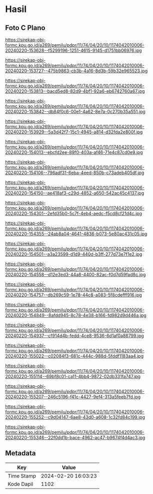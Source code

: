 # Hasil

## Foto C Plano

https://sirekap-obj-formc.kpu.go.id/a269/pemilu/pdpr/11/74/04/20/10/1174042010006-20240220-153628--f5299196-1251-4615-9145-d1751bb06976.jpg

https://sirekap-obj-formc.kpu.go.id/a269/pemilu/pdpr/11/74/04/20/10/1174042010006-20240220-153727--475b9863-cb3b-4a16-8d3b-59b32e965523.jpg

https://sirekap-obj-formc.kpu.go.id/a269/pemilu/pdpr/11/74/04/20/10/1174042010006-20240220-153813--bacd5ed8-82d9-4bf1-92a6-eb6742760a67.jpg

https://sirekap-obj-formc.kpu.go.id/a269/pemilu/pdpr/11/74/04/20/10/1174042010006-20240220-153842--db84f0c6-00e1-4a62-8e7a-0c270b35a551.jpg

https://sirekap-obj-formc.kpu.go.id/a269/pemilu/pdpr/11/74/04/20/10/1174042010006-20240220-153929--5a3d42f7-15c1-4945-a814-d32fda2e800f.jpg

https://sirekap-obj-formc.kpu.go.id/a269/pemilu/pdpr/11/74/04/20/10/1174042010006-20240220-154013--ebcfd2ee-89f0-403a-af46-71e4c87cd0e9.jpg

https://sirekap-obj-formc.kpu.go.id/a269/pemilu/pdpr/11/74/04/20/10/1174042010006-20240220-154106--796adf31-6eba-4eed-850b-c73adeb405df.jpg

https://sirekap-obj-formc.kpu.go.id/a269/pemilu/pdpr/11/74/04/20/10/1174042010006-20240220-154150--ae418af3-c29d-4852-a650-542ac45c4137.jpg

https://sirekap-obj-formc.kpu.go.id/a269/pemilu/pdpr/11/74/04/20/10/1174042010006-20240220-154301--2efd35b0-5c7f-4eb4-aedc-f5cd8cf21d4c.jpg

https://sirekap-obj-formc.kpu.go.id/a269/pemilu/pdpr/11/74/04/20/10/1174042010006-20240220-154355--24ab8a04-4641-4836-b073-5e80ac431c05.jpg

https://sirekap-obj-formc.kpu.go.id/a269/pemilu/pdpr/11/74/04/20/10/1174042010006-20240220-154501--a3a23599-d1d9-440d-b3ff-277d73e7f1e2.jpg

https://sirekap-obj-formc.kpu.go.id/a269/pemilu/pdpr/11/74/04/20/10/1174042010006-20240220-154558--d12e3ed3-44a8-4400-82ac-f0d7d59fad8c.jpg

https://sirekap-obj-formc.kpu.go.id/a269/pemilu/pdpr/11/74/04/20/10/1174042010006-20240220-154757--db269c59-1e78-44c8-a083-5f8cdefff916.jpg

https://sirekap-obj-formc.kpu.go.id/a269/pemilu/pdpr/11/74/04/20/10/1174042010006-20240220-154849--8afdd945-8c78-4e38-b166-fd982d9d446a.jpg

https://sirekap-obj-formc.kpu.go.id/a269/pemilu/pdpr/11/74/04/20/10/1174042010006-20240220-154937--cf914d4b-fedd-4ce8-9536-6d1af0a86799.jpg

https://sirekap-obj-formc.kpu.go.id/a269/pemilu/pdpr/11/74/04/20/10/1174042010006-20240220-155022--c02084f3-681c-444c-988d-5fddf1183aa4.jpg

https://sirekap-obj-formc.kpu.go.id/a269/pemilu/pdpr/11/74/04/20/10/1174042010006-20240220-155114--69bf8c01-ca11-4bb4-9872-02db331fa747.jpg

https://sirekap-obj-formc.kpu.go.id/a269/pemilu/pdpr/11/74/04/20/10/1174042010006-20240220-155207--246c5196-f41c-4427-9ef4-313a5feeb7fd.jpg

https://sirekap-obj-formc.kpu.go.id/a269/pemilu/pdpr/11/74/04/20/10/1174042010006-20240220-155252--c9d04147-6ae8-43d0-a608-1c32fd84c199.jpg

https://sirekap-obj-formc.kpu.go.id/a269/pemilu/pdpr/11/74/04/20/10/1174042010006-20240220-155346--22f0dd1b-bace-4962-ac47-b9674f4d4ac3.jpg


## Metadata

| Key        | Value               |
| ---------- | ------------------- |
| Time Stamp | 2024-02-20 16:03:23 |
| Kode Dapil | 1102                |



